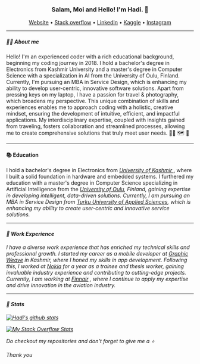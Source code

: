 <h3 align="center">Salam, Moi and Hello! I'm Hadi. 👋</h3>

<p align="center">
  <a href="http://hadi-mir.web.app/" target='_blank'>Website</a> •
  <a href="https://stackoverflow.com/users/9920947/hadi-mir?tab=profile" target='_blank'>Stack overflow</a> •
  <a href="https://www.linkedin.com/in/hadi-mir/" target='_blank'>LinkedIn</a> • 
  <a href="https://www.kaggle.com/hadimir" target='_blank'>Kaggle</a> • 
  <a href='https://www.instagram.com/hadi_mir/' target='_blank'>Instagram </a>
</p>

---

##### 🙋‍♂️ About me
<p> Hello! I'm an experienced coder with a rich educational background, beginning my coding journey in 2018. I hold a bachelor's degree in Electronics from Kashmir University and a master's degree in Computer Science with a specialization in AI from the University of Oulu, Finland. Currently, I'm pursuing an MBA in Service Design, which is enhancing my ability to develop user-centric, innovative software solutions. Apart from pressing keys on my laptop, I have a passion for travel & photography, which broadens my perspective. This unique combination of skills and experiences enables me to approach coding with a holistic, creative mindset, ensuring the development of intuitive, efficient, and impactful applications. My interdisciplinary expertise, coupled with insights gained from traveling, fosters collaboration and streamlined processes, allowing me to create comprehensive solutions that truly meet user needs.  👨‍💻 🗺️ 📸
</p>

---

#### 📚 Education
<p>  
I hold a bachelor's degree in Electronics from <a href="https://www.kashmiruniversity.net/"> <i> University of Kashmir</i> </a>, where I built a solid foundation in hardware and embedded systems. I furthered my education with a master's degree in Computer Science specializing in Artificial Intelligence from the <a href="https://www.oulu.fi/university/"> <i> University of Oulu</a>, Finland, gaining expertise in developing intelligent, data-driven solutions. Currently, I am pursuing an MBA in Service Design from <a href="https://www.tuas.fi/en/"> <i>Turku University of Applied Sciences</a>, which is enhancing my ability to create user-centric and innovative service solutions.
</p>

---

#### 💼 Work Experience 

I have a diverse work experience that has enriched my technical skills and professional growth. I started my career as a mobile developer at <a href="https://graphicweave.com/">Graphic Weave</a> in Kashmir, where I honed my skills in app development. Following this, I worked at <a href='https://www.nokia.com/'>Nokia</a> for a year as a trainee and thesis worker, gaining invaluable industry experience and contributing to cutting-edge projects. Currently, I am working at <a href='https://www.finnair.com/fi-en'>Finnair</a> , where I continue to apply my expertise and drive innovation in the aviation industry.
 

---

#### 🧮 Stats

[![Hadi's github stats](https://github-readme-stats.vercel.app/api?username=hadimir22&hide=prs&count_private=true&show_icons=true&theme=radical)](https://github.com/hadimir22/github-readme-stats)

[![My Stack Overflow Stats](https://so-stats-kurt-liao.vercel.app/api?user=9920947)](https://github.com/kurt-liao/so-stats)


<p>Do checkout my repositories and don't forget to give me a ⭐ </p>
<p>Thank you </p>

